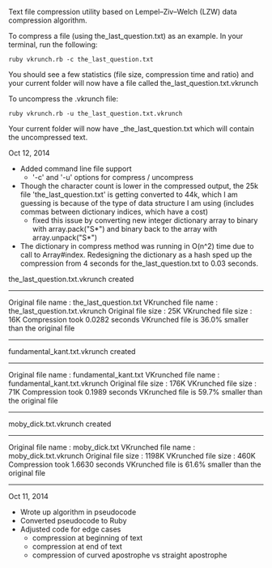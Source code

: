 Text file compression utility based on Lempel–Ziv–Welch (LZW) data compression algorithm.

To compress a file (using the_last_question.txt) as an example. In your terminal, run the following:
```
ruby vkrunch.rb -c the_last_question.txt
```
You should see a few statistics (file size, compression time and ratio) and your current folder will now have a file called the_last_question.txt.vkrunch

To uncompress the .vkrunch file:
```
ruby vkrunch.rb -u the_last_question.txt.vkrunch
```
Your current folder will now have _the_last_question.txt which will contain the uncompressed text.

Oct 12, 2014
- Added command line file support
  - '-c' and '-u' options for compress / uncompress
- Though the character count is lower in the compressed output, the 25k file 'the_last_question.txt' is getting converted to 44k, which I am guessing is because of the type of data structure I am using (includes commas between dictionary indices, which have a cost)
  - fixed this issue by converting new integer dictionary array to binary with array.pack("S*") and binary back to the array with array.unpack("S*")
- The dictionary in compress method was running in O(n^2) time due to call to Array#index. Redesigning the dictionary as a hash sped up the compression from 4 seconds for the_last_question.txt to 0.03 seconds.

the_last_question.txt.vkrunch created
________________________________________________________
Original file name    : the_last_question.txt
VKrunched file name   : the_last_question.txt.vkrunch
Original file size    : 25K
VKrunched file size   : 16K
Compression took 0.0282 seconds
VKrunched file is 36.0% smaller than the original file
________________________________________________________


fundamental_kant.txt.vkrunch created
________________________________________________________
Original file name    : fundamental_kant.txt
VKrunched file name   : fundamental_kant.txt.vkrunch
Original file size    : 176K
VKrunched file size   : 71K
Compression took 0.1989 seconds
VKrunched file is 59.7% smaller than the original file
________________________________________________________


moby_dick.txt.vkrunch created
________________________________________________________
Original file name    : moby_dick.txt
VKrunched file name   : moby_dick.txt.vkrunch
Original file size    : 1198K
VKrunched file size   : 460K
Compression took 1.6630 seconds
VKrunched file is 61.6% smaller than the original file
________________________________________________________

Oct 11, 2014
- Wrote up algorithm in pseudocode
- Converted pseudocode to Ruby
- Adjusted code for edge cases
  - compression at beginning of text
  - compression at end of text
  - compression of curved apostrophe vs straight apostrophe
